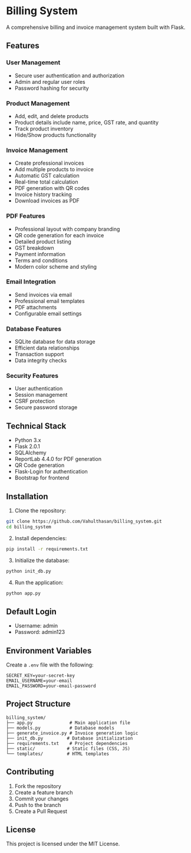 # Billing System

A comprehensive billing and invoice management system built with Flask.

## Features

### User Management
- Secure user authentication and authorization
- Admin and regular user roles
- Password hashing for security

### Product Management
- Add, edit, and delete products
- Product details include name, price, GST rate, and quantity
- Track product inventory
- Hide/Show products functionality

### Invoice Management
- Create professional invoices
- Add multiple products to invoice
- Automatic GST calculation
- Real-time total calculation
- PDF generation with QR codes
- Invoice history tracking
- Download invoices as PDF

### PDF Features
- Professional layout with company branding
- QR code generation for each invoice
- Detailed product listing
- GST breakdown
- Payment information
- Terms and conditions
- Modern color scheme and styling

### Email Integration
- Send invoices via email
- Professional email templates
- PDF attachments
- Configurable email settings

### Database Features
- SQLite database for data storage
- Efficient data relationships
- Transaction support
- Data integrity checks

### Security Features
- User authentication
- Session management
- CSRF protection
- Secure password storage

## Technical Stack
- Python 3.x
- Flask 2.0.1
- SQLAlchemy
- ReportLab 4.4.0 for PDF generation
- QR Code generation
- Flask-Login for authentication
- Bootstrap for frontend

## Installation

1. Clone the repository:
```bash
git clone https://github.com/Vahulthasan/billing_system.git
cd billing_system
```

2. Install dependencies:
```bash
pip install -r requirements.txt
```

3. Initialize the database:
```bash
python init_db.py
```

4. Run the application:
```bash
python app.py
```

## Default Login
- Username: admin
- Password: admin123

## Environment Variables
Create a `.env` file with the following:
```
SECRET_KEY=your-secret-key
EMAIL_USERNAME=your-email
EMAIL_PASSWORD=your-email-password
```

## Project Structure
```
billing_system/
├── app.py              # Main application file
├── models.py           # Database models
├── generate_invoice.py # Invoice generation logic
├── init_db.py         # Database initialization
├── requirements.txt    # Project dependencies
├── static/            # Static files (CSS, JS)
└── templates/         # HTML templates
```

## Contributing
1. Fork the repository
2. Create a feature branch
3. Commit your changes
4. Push to the branch
5. Create a Pull Request

## License
This project is licensed under the MIT License.
